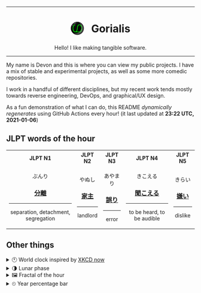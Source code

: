 ***

<h1 align="center">
<sub>
    <img src="readme/resources/avatar.png" height="36">
</sub>
&nbsp;
Gorialis
</h1>
<p align="center">
Hello! I like making tangible software.
</p>

***

My name is Devon and this is where you can view my public projects. I have a mix of stable and experimental projects, as well as some more comedic repositories.

I work in a handful of different disciplines, but my recent work tends mostly towards reverse engineering, DevOps, and graphical/UX design.

As a fun demonstration of what I can do, this README *dynamically regenerates* using GitHub Actions every hour! (it last updated at **23:22 UTC, 2021-01-06**)

<h2>JLPT words of the hour</h2>
<table>
    <tr>
        <th>JLPT N1</th>
        <th>JLPT N2</th>
        <th>JLPT N3</th>
        <th>JLPT N4</th>
        <th>JLPT N5</th>
    </tr>
    <tr>
        <td>
            <p align="center">ぶんり</p>
            <h3 align="center"><b><a href="https://jisho.org/search/%E5%88%86%E9%9B%A2">分離</a></b></h3>
            <hr>
            <p align="center">separation,<wbr> detachment,<wbr> segregation</p>
        </td>
        <td>
            <p align="center">やぬし</p>
            <h3 align="center"><b><a href="https://jisho.org/search/%E5%AE%B6%E4%B8%BB">家主</a></b></h3>
            <hr>
            <p align="center">landlord</p>
        </td>
        <td>
            <p align="center">あやまり</p>
            <h3 align="center"><b><a href="https://jisho.org/search/%E8%AA%A4%E3%82%8A">誤り</a></b></h3>
            <hr>
            <p align="center">error</p>
        </td>
        <td>
            <p align="center">きこえる</p>
            <h3 align="center"><b><a href="https://jisho.org/search/%E8%81%9E%E3%81%93%E3%81%88%E3%82%8B">聞こえる</a></b></h3>
            <hr>
            <p align="center">to be heard,<wbr> to be audible</p>
        </td>
        <td>
            <p align="center">きらい</p>
            <h3 align="center"><b><a href="https://jisho.org/search/%E5%AB%8C%E3%81%84">嫌い</a></b></h3>
            <hr>
            <p align="center">dislike</p>
        </td>
    </tr>
</table>

<h2>Other things</h2>
<details>
<summary>🕚  World clock inspired by <a href="https://xkcd.com/now">XKCD now</a></summary>

> <img src="generated/now.png" width="512">

</details>
<details>
<summary>🌗 Lunar phase</summary>

The moon is approximately 80.93% through its phase (Last Quarter).

</details>
<details>
<summary>&#x1f5bc; Fractal of the hour</summary>

> <img src="generated/fractal.png" width="512">

</details>
<details>
<summary>&#x23f2; Year percentage bar</summary>
<pre><code>2021 [▁▁▁▁▁▁▁▁▁▁▁▁▁▁▁▁▁▁▁▁] 1.64%</code></pre>
</details>
